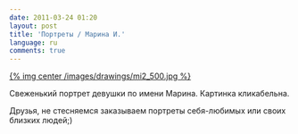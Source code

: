 ```yaml
---
date: 2011-03-24 01:20
layout: post
title: 'Портреты / Марина И.'
language: ru
comments: true
---
```


[{% img center /images/drawings/mi2_500.jpg %}](/images/drawings/mi2.jpg)

Свеженький портрет девушки по имени Марина. Картинка кликабельна.

Друзья, не стесняемся заказываем портреты себя-любимых или своих близких людей;)


